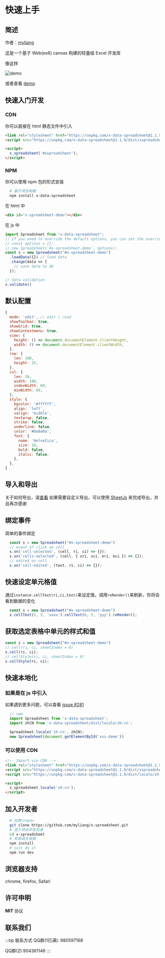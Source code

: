 # 快速上手

## 简述

作者：[myliang](https://github.com/myliang)

这是一个基于 Web(es6) canvas 构建的轻量级 Excel 开发库

像这样

![demo](/x-spreadsheet-doc/images/sheet-demo.png)

或者查看 [demo](https://myliang.github.io/x-spreadsheet)

## 快速入门开发

### CDN

你可以直接在 html 静态文件中引入

```html
<link rel="stylesheet" href="https://unpkg.com/x-data-spreadsheet@1.1.9/dist/xspreadsheet.css">
<script src="https://unpkg.com/x-data-spreadsheet@1.1.9/dist/xspreadsheet.js"></script>

<script>
  x_spreadsheet('#xspreadsheet');
</script>
```

### NPM

你可以使用 npm 包的形式安装

```bash
  # 基于项目构建
  npm install x-data-spreadsheet
```

在 html 中

```html
<div id="x-spreadsheet-demo"></div>
```

在 js 中

```javascript
import Spreadsheet from "x-data-spreadsheet";
// If you need to override the default options, you can set the override
// const options = {};
// new Spreadsheet('#x-spreadsheet-demo', options);
const s = new Spreadsheet("#x-spreadsheet-demo")
  .loadData({}) // load data
  .change(data => {
    // save data to db
  });

// data validation
s.validate()
```

## 默认配置

```javascript
{
  mode: 'edit', // edit | read
  showToolbar: true,
  showGrid: true,
  showContextmenu: true,
  view: {
    height: () => document.documentElement.clientHeight,
    width: () => document.documentElement.clientWidth,
  },
  row: {
    len: 100,
    height: 25,
  },
  col: {
    len: 26,
    width: 100,
    indexWidth: 60,
    minWidth: 60,
  },
  style: {
    bgcolor: '#ffffff',
    align: 'left',
    valign: 'middle',
    textwrap: false,
    strike: false,
    underline: false,
    color: '#0a0a0a',
    font: {
      name: 'Helvetica',
      size: 10,
      bold: false,
      italic: false,
    },
  },
}
```

## 导入和导出

关于如何导出，请[查看](https://github.com/SheetJS/sheetjs/tree/master/demos/xspreadsheet#saving-data)
如果需要自定义导出，可以使用 [SheetJs](https://github.com/SheetJS/sheetjs) 来完成导出，并且再次感谢

## 绑定事件

简单的事件绑定

```js
  const s = new Spreadsheet("#x-spreadsheet-demo")
  // event of click on cell
  s.on('cell-selected', (cell, ri, ci) => {});
  s.on('cells-selected', (cell, { sri, sci, eri, eci }) => {});
  // edited on cell
  s.on('cell-edited', (text, ri, ci) => {});
```

## 快速设定单元格值

通过`instance.cellText(ri,ci,text)`来设定值，调用`reRender()`来刷新，你将会看到数据的变化

```js
  const s = new Spreadsheet("#x-spreadsheet-demo")
  s.cellText(5, 5, 'xxxx').cellText(6, 5, 'yyy').reRender();
```

## 获取选定表格中单元的样式和值

```javascript
const s = new Spreadsheet("#x-spreadsheet-demo")
// cell(ri, ci, sheetIndex = 0)
s.cell(ri, ci);
// cellStyle(ri, ci, sheetIndex = 0)
s.cellStyle(ri, ci);
```

## 快速本地化

### 如果是在 js 中引入

如果遇到更多问题，可以查看 [issue #281](https://github.com/myliang/x-spreadsheet/issues/281)

```js
  // npm
  import Spreadsheet from 'x-data-spreadsheet';
  import zhCN from 'x-data-spreadsheet/dist/locale/zh-cn';

  Spreadsheet.locale('zh-cn', zhCN);
  new Spreadsheet(document.getElementById('xss-demo'))
```

### 可以使用 CDN

```html
<!-- Import via CDN -->
<link rel="stylesheet" href="https://unpkg.com/x-data-spreadsheet@1.1.9/dist/xspreadsheet.css">
<script src="https://unpkg.com/x-data-spreadsheet@1.1.9/dist/xspreadsheet.js"></script>
<script src="https://unpkg.com/x-data-spreadsheet@1.1.9/dist/locale/zh-cn.js"></script>

<script>
  x_spreadsheet.locale('zh-cn');
</script>
```

## 加入开发者

```bash
  # 拉取<repo>
  git clone https://github.com/myliang/x-spreadsheet.git
  # 进入项目开发目录
  cd x-spreadsheet
  # 安装相关依赖
  npm install
  # just do it
  npm run dev
```

## 浏览器支持

chrome, firefox, Safari

## 许可申明

**MIT** 协议

## 联系我们

:::tip 联系方式
  QQ群(1已满): 980597168
  
  QQ群(2):904361146
:::
